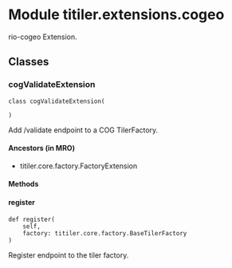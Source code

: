 # Module titiler.extensions.cogeo

rio-cogeo Extension.

## Classes

### cogValidateExtension

```python3
class cogValidateExtension(
    
)
```

Add /validate endpoint to a COG TilerFactory.

#### Ancestors (in MRO)

* titiler.core.factory.FactoryExtension

#### Methods

    
#### register

```python3
def register(
    self,
    factory: titiler.core.factory.BaseTilerFactory
)
```

Register endpoint to the tiler factory.